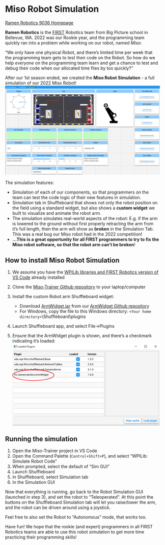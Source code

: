 # Miso Robot Simulation
[Ramen Robotics 9036 Homepage](https://ramenrobotics9036.com/what-we-do/)

**Ramen Robotics** is the [FIRST](https://www.firstinspires.org/robotics/frc) Robotics team from Big Picture school in Bellevue, WA.  2022 was our Rookie year, and the programming team quickly ran into a problem while working on our robot, named *Miso*:

“We only have one physical Robot, and there’s limited time per week that the programming team gets to test their code on the Robot.  So how do we help *everyone* on the programming team learn and get a chance to test and debug their code when our allocated time flies by too quickly?”

After our 1st season ended, we created the **Miso Robot Simulation** - a full simulation of our 2022 Miso Robot!
![](images/Demo%20Screenshot.PNG)


The simulation features:
* Simulation of each of our components, so that programmers on the team can test the code logic of their new features in simulation.
* Simulation tab in Shuffleboard that shows not only the robot position on the field using a standard widget, but also shows a **custom widget** we built to visualize and animate the robot arm.
* The simulation simulates real-world aspects of the robot: E.g. if the arm is lowered to the ground without first properly retracting the arm from it’s full length, then the arm will show as **broken** in the Simulation Tab.  This was a real bug our Miso robot had in the 2022 competition!
* **…This is a great opportunity for all FIRST programmers to try to fix the Miso robot software, so that the robot arm can’t be broken**! 


## How to install Miso Robot Simulation
1. We assume you have the [WPILib libraries and FIRST Robotics version of VS Code](https://docs.wpilib.org/en/stable/docs/zero-to-robot/step-2/index.html) already installed
2. Clone the [Miso-Trainer Github repository](https://github.com/RamenRobotics9036/Miso-Trainer) to your laptop/computer
3. Install the custom Robot arm Shuffleboard widget:
   * Download [ArmWidget.jar](https://github.com/RamenRobotics9036/ArmWidget/releases/tag/V1) from our [ArmWidget Github repository](https://github.com/RamenRobotics9036/ArmWidget)
   * For Windows, copy the file to this Windows directory:
     `<Your home directory>`\Shuffleboard\plugins

4. Launch Shuffleboard app, and select File->Plugins
5. Ensure that the ArmWidget plugin is shown, and there’s a checkmark indicating it’s loaded:
   ![](images/Arm%20Plugin.png)<!-- {"width":466} -->

## Running the simulation
1. Open the Miso-Trainer project in VS Code
2. Open the Command Palette (`Control+Shift+P`), and select “WPILib: Simulate Robot Code”
3. When prompted, select the default of “Sim GUI”
4. Launch Shuffleboard
5. In Shuffleboard, select Simulation tab
6. In the Simulation GUI

Now that everything is running, go back to the Robot Simulation GUI (launched in step 3), and set the robot to “Teleoperated”.  At this point the buttons on the Shuffleboard Simulation tab will let you raise/lower the arm, and the robot can be driven around using a joystick.

Feel free to also set the Robot to “Autonomous” mode, that works too.


Have fun!  We hope that the rookie (and expert) programmers in all FIRST Robotics teams are able to use this robot simulation to get more time practicing their programming skills!
